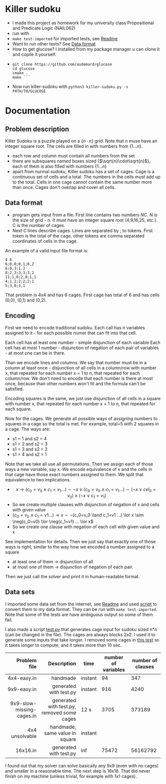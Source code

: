 # Killer sudoku
- I made this project as homework for my university class Propositional and Predicate Logic (NAIL062) 
- run with 
- ```make test-imported``` for imported tests, see [Readme](instances/data-imported/Readme.md)
- Want to run other tests? See [Data format](#data-format)
- How to get glucose? I installed from my package manager u can clone it and copile it yourself.
- ```
  git clone https://github.com/audemard/glucose
  cd glucose
  cmake .
  make ```
- Now run killer-sudoku with ```python3 killer-sudoku.py -s PATH/TO/GLUCOSE```

# Documentation
## Problem description
Killer Sudoku is a puzzle played on a {$n\cdot n$} grid. Note that $n$ muse have an integer square root. 
The cells are filled in with numbers from {$1\dots n$}.
- each row and column must contain all numbers from the set
- there are subsquares named boxes sized {$\sqrt{n}\cdot\sqrt{n}$}, each of them is also filled with numbers {$1\dots n$}
- apart from nurmal sudoku, Killer sudoku has a set of cages. Cage is a continuous set of cells and a total. The numbers in the cells
must add up to the total. Cells in one cage cannot contain the same number more than once. Cages don't overlap and cover all cells.

## Data format
- program gets input from a file. First line contains two numbers $N C$. N is the size of grid - n. It must have an integer square root 
(4,9,16,25, etc.). C is the number of cages.
- Next $C$ lines describe cages. Lines are separated by ; to tokens. First token is the total of the cage, other tokens are comma separated
 coordinates of cells in the cage.

An example of a valid input file format is:
```
4 6
6;0,0;0,1;0,2
6;0,3;1,3
8;2,3;3,3;3,2
11;1,0;2,0;1,1
4;1,2;2;2;2;1
5;3,0;3,1
```
That problem is 4x4 and has 6 cages. First cage has total of 6 and has cells (0,0), (0,1) and (0,2).

## Encoding
First we need to encode traditional sudoku. Each call has n variables assigned to it - for each possible numer that 
can fit into that cell. 

Each cell has at least one number - simple disjunction of each variable
Each cell has at most 1 number - disjunction of negation of each pair of variables - at most one can be in there.

Than we encode lines and columns. We say that number must be in a column at least once - disjunction of all cells 
in a column/row with number x, that repeated for each number x = 1 to n, that repeated for each column/row.
We don't need to encode that each number is there at most once, because than other numbers won't fit and the formula 
can't be satisfied.

Encoding squares is the same, we just use disjunction of all cells in a square with number x, that repeated for each
number x = 1 to n, that repeated for each square.

Now for the cages. We generate all possible ways of assigning numbers to squares in a cage so the total is met.
For example, total=5 with 2 squares in a cage. The ways are:
- s1 = 1 and s2 = 4
- s1 = 2 and s2 = 3
- s1 = 3 and s2 = 2
- s1 = 4 and s2 = 1

Note that we take all use all permutations. Then we assign each of those ways a new variable, say x. We encode
equivalence of x and the cells in that cage have those exact numbers assigned to them. We split that equivalence to
two implications.

- $$x\rightarrow (c_0=v_0 \land c_1=v_1 ...) \sim\neg x \vee (c_0 =v_0 \land c_1=v_1...) \sim (\neg x\vee cel_0=v_0) \land (\neg x \vee  c_1=v_1)$$
- So we create multiple clauses with disjunction of negation of x and cells with given value
- $(c_0=v_0 \land c_1=v1 ...) \rightarrow x \sim \neg ($c_0=v_0 \land c_1=v1 ...) \lor x \sim \neg(c_0=v0) \lor \neg(c_1=v1) ... \lor x$
- So we create one clause with negation of each cell with given value and x

See implementation for details. Then we just say that exactly one of those ways is right, similar to the way how we 
encoded a number assigned to a square
- at least one of them -> disjunction of all
- at most one of them -> disjunction of negation of each pair.

Then we just call the solver and print it in human-readable format.

## Data sets
I imported some data set from the internet, see [Readme](instances/data-imported/Readme.md) and used [script](convert.py)
to convert them to my data format. They can be run with ``make test-imported``. Note that some of the tests are have 
ambiguous output so some of them fail.

I also made a script [test.py](test.py) that generates cage input for sudoku sized n*n (can be changed in the file). The cages
are always blocks 2x2. I used it to generate some inputs that take longer. I removed some cages in [this test](instances/own-tests/9x9-slow-missing-cages.in)
so it takes longer to compute, and it takes more than 10 sec.

|              Problem file |                                 Description | time    | number of variables | number of clauses |
|--------------------------:|--------------------------------------------:|---------|---------------------|-------------------|
| 4x4-easy.in               | handmade                                    | instant | 94                  | 347               |
| 9x9-easy.in               | generated with test.py                      | instant | 916                 | 4240              |
| 9x9-slow-missing-cages.in | generated with test.py,  removed some cages | 12 s    | 3705                | 373189            |
| 4x4 unsolvable            | handmade, same value in square              | instant |                     |                   |
| 16x16.in                  | generated with test.py                      | inf     | 75472               | 56162792          |

I found out that my solver can solve basically any 9x9 (even with no cages) and smaller in a reasonable time. 
The next step is 16x16. That did never finish on  my machine (unless trivial, for example with 1x1 cages).

